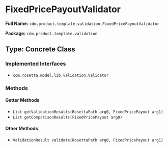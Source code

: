 # FixedPricePayoutValidator

**Full Name:** `cdm.product.template.validation.FixedPricePayoutValidator`

**Package:** `cdm.product.template.validation`

## Type: Concrete Class

### Implemented Interfaces

- `com.rosetta.model.lib.validation.Validator`

### Methods

#### Getter Methods

- `List getValidationResults(RosettaPath arg0, FixedPricePayout arg1)`
- `List getComparisonResults(FixedPricePayout arg0)`

#### Other Methods

- `ValidationResult validate(RosettaPath arg0, FixedPricePayout arg1)`

